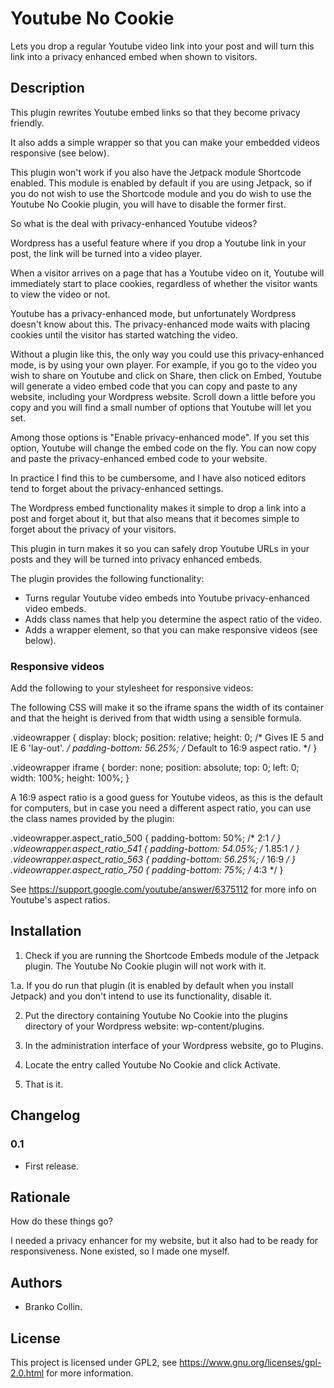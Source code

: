 # Youtube No Cookie 

Lets you drop a regular Youtube video link into your post and will turn this link into a privacy enhanced embed when shown to visitors.

## Description 

This plugin rewrites Youtube embed links so that they become privacy friendly. 

It also adds a simple wrapper so that you can make your embedded videos responsive (see below).

This plugin won't work if you also have the Jetpack module Shortcode enabled. This module is enabled by default if you are using Jetpack, so if you do not wish to use the Shortcode module and you do wish to use the Youtube No Cookie plugin, you will have to disable the former first.

So what is the deal with privacy-enhanced Youtube videos?

Wordpress has a useful feature where if you drop a Youtube link in your post, the link will be turned into a video player. 

When a visitor arrives on a page that has a Youtube video on it, Youtube will immediately start to place cookies, regardless of whether the visitor wants to view the video or not.

Youtube has a privacy-enhanced mode, but unfortunately Wordpress doesn't know about this. The privacy-enhanced mode waits with placing cookies until the visitor has started watching the video.

Without a plugin like this, the only way you could use this privacy-enhanced mode, is by using your own player. For example, if you go to the video you wish to share on Youtube and click on Share, then click on Embed, Youtube will generate a video embed code that you can copy and paste to any website, including your Wordpress website. Scroll down a little before you copy and you will find a small number of options that Youtube will let you set. 

Among those options is "Enable privacy-enhanced mode". If you set this option, Youtube will change the embed code on the fly. You can now copy and paste the privacy-enhanced embed code to your website.

In practice I find this to be cumbersome, and I have also noticed editors tend to forget about the privacy-enhanced settings.

The Wordpress embed functionality makes it simple to drop a link into a post and forget about it, but that also means that it becomes simple to forget about the privacy of your visitors.

This plugin in turn makes it so you can safely drop Youtube URLs in your posts and they will be turned into privacy enhanced embeds.

The plugin provides the following functionality: 

* Turns regular Youtube video embeds into Youtube privacy-enhanced video embeds.
* Adds class names that help you determine the aspect ratio of the video.
* Adds a wrapper element, so that you can make responsive videos (see below).


### Responsive videos 

Add the following to your stylesheet for responsive videos: 

The following CSS will make it so the iframe spans the width of its container and that the height is derived from that width using a sensible formula.

.videowrapper {
	display: block;
	position: relative;
	height: 0; /* Gives IE 5 and IE 6 'lay-out'. */
	padding-bottom: 56.25%; /* Default to 16:9 aspect ratio. */
}

.videowrapper iframe {
	border: none;
	position: absolute;
	top: 0;
	left: 0;
	width: 100%;
	height: 100%;
}

A 16:9 aspect ratio is a good guess for Youtube videos, as this is the default for computers, but in case you need a different aspect ratio, you can use the class names provided by the plugin:

.videowrapper.aspect_ratio_500 { padding-bottom: 50%;    /* 2:1 */ }
.videowrapper.aspect_ratio_541 { padding-bottom: 54.05%; /* 1.85:1 */ }
.videowrapper.aspect_ratio_563 { padding-bottom: 56.25%; /* 16:9 */ }
.videowrapper.aspect_ratio_750 { padding-bottom: 75%;    /* 4:3 */ }

See https://support.google.com/youtube/answer/6375112 for more info on Youtube's aspect ratios.



## Installation 

1. Check if you are running the Shortcode Embeds module of the Jetpack plugin. The Youtube No Cookie plugin will not work with it.

1.a. If you do run that plugin (it is enabled by default when you install Jetpack) and you don't intend to use its functionality, disable it.

2. Put the directory containing Youtube No Cookie into the plugins directory of your Wordpress website: wp-content/plugins.

3. In the administration interface of your Wordpress website, go to Plugins.

4. Locate the entry called Youtube No Cookie and click Activate.

5. That is it.



## Changelog 

### 0.1 

* First release.



## Rationale 

How do these things go? 

I needed a privacy enhancer for my website, but it also had to be ready for responsiveness. None existed, so I made one myself.

## Authors

* Branko Collin.

## License

This project is licensed under GPL2, see https://www.gnu.org/licenses/gpl-2.0.html for more information.

